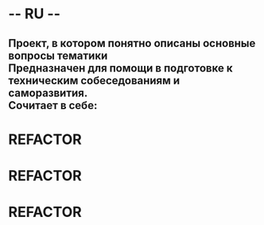 <h1>-- RU --</h1> 
<h2>Проект, в котором понятно описаны основные вопросы тематики <br>
Предназначен для помощи в подготовке к техническим собеседованиям и саморазвития. <br>
Сочитает в себе:
<h1>REFACTOR</h1>
<h1>REFACTOR</h1>
<h1>REFACTOR</h1>